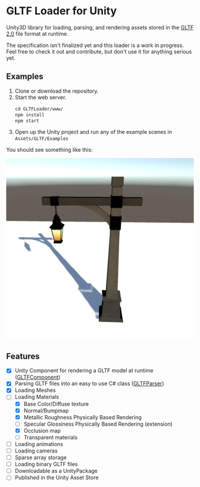 # GLTF Loader for Unity
Unity3D library for loading, parsing, and rendering assets stored in the [GLTF 2.0](https://github.com/KhronosGroup/glTF/tree/2.0) file format at runtime.

The specification isn't finalized yet and this loader is a work in progress. Feel free to check it out and contribute, but don't use it for anything serious yet.

## Examples

1. Clone or download the repository.
2. Start the web server.
    ```
    cd GLTFLoader/www/
    npm install
    npm start
    ```
3. Open up the Unity project and run any of the example scenes in `Assets/GLTF/Examples`

You should see something like this:

![GLTF Lantern](/Screenshots/Lantern.png)

## Features

- [x] Unity Component for rendering a GLTF model at runtime ([GLTFComponent](Assets/GLTF/Scripts/GLTFComponent.cs))
- [x] Parsing GLTF files into an easy to use C# class ([GLTFParser](Assets/GLTF/Scripts/GLTFParser.cs))
- [x] Loading Meshes
- [ ] Loading Materials
    - [x] Base Color/Diffuse texture
    - [x] Normal/Bumpmap
    - [x] Metallic Roughness Physically Based Rendering
    - [ ] Specular Glossiness Physically Based Rendering (extension)
    - [x] Occlusion map
    - [ ] Transparent materials
- [ ] Loading animations
- [ ] Loading cameras
- [ ] Sparse array storage
- [ ] Loading binary GLTF files
- [ ] Downloadable as a UnityPackage
- [ ] Published in the Unity Asset Store
